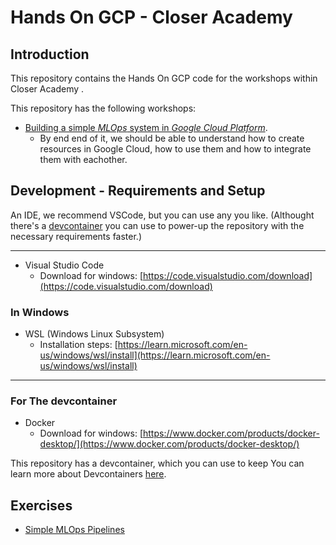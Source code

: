 # Hands On GCP - Closer Academy

## Introduction

This repository contains the Hands On GCP code for the workshops within Closer Academy .

This repository has the following workshops:

- [Building a simple *MLOps* system in *Google Cloud Platform*](./exercises/simple_mlops/index.md).
    - By end end of it, we should be able to understand how to create resources in Google Cloud, how to use them and how to integrate them with eachother.

## Development - Requirements and Setup

An IDE, we recommend VSCode, but you can use any you like. (Althought there's a [devcontainer](https://code.visualstudio.com/docs/devcontainers/containers) you can use to power-up the repository with the necessary requirements faster.)

----

- Visual Studio Code
    - Download for windows: [https://code.visualstudio.com/download](https://code.visualstudio.com/download)
  
### In Windows

- WSL (Windows Linux Subsystem)
    - Installation steps: [https://learn.microsoft.com/en-us/windows/wsl/install](https://learn.microsoft.com/en-us/windows/wsl/install)

----

### For The devcontainer

- Docker
    - Download for windows: [https://www.docker.com/products/docker-desktop/](https://www.docker.com/products/docker-desktop/)

This repository has a devcontainer, which you can use to keep
You can learn more about Devcontainers [here](https://code.visualstudio.com/docs/devcontainers/containers).

## Exercises

- [Simple MLOps Pipelines](./exercises/simple_mlops/index.md)
